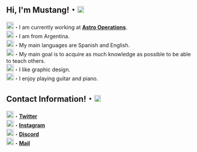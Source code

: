 ##  Hi, I'm Mustang!・<img src="https://win98icons.alexmeub.com/icons/png/network_normal_two_pcs-4.png" width="18">

 <img src="https://win98icons.alexmeub.com/icons/png/computer_explorer-5.png" width="20">・I am currently working at [**Astro Operations**](https://twitter.com/AstroOperations).  
 <img src="https://win98icons.alexmeub.com/icons/png/world-4.png" width="20">・I am from Argentina.                                                                               
 <img src="https://win98icons.alexmeub.com/icons/png/recycle_bin_full-4.png" width="20">・My main languages are Spanish and English.    
 <img src="https://win98icons.alexmeub.com/icons/png/notepad_file_gear-2.png" width="20">・My main goal is to acquire as much knowledge as possible to be able to teach others.     
 <img src="https://win98icons.alexmeub.com/icons/png/wm-4.png" width="20">・I like graphic design.                                                                                 
 <img src="https://win98icons.alexmeub.com/icons/png/cd_audio_cd_a-4.png" width="20">・I enjoy playing guitar and piano.
 
## Contact Information!・<img src="https://win98icons.alexmeub.com/icons/png/msn3-4.png" width="18">
 <img src="https://win98icons.alexmeub.com/icons/png/desktop-2.png" width="20">・[**Twitter**](https://twitter.com/loleondrugs)                                             
 <img src="https://win98icons.alexmeub.com/icons/png/color_profile_gray-0.png" width="20">・[**Instagram**](https://instagram.com/loleondrugs)                                     
 <img src="https://win98icons.alexmeub.com/icons/png/shell_window2.png" width="20">・[**Discord**](https://discord.gg/HFv3gM95C5)                                               
 <img src="https://win98icons.alexmeub.com/icons/png/shell_window1.png" width="20">・[**Mail**](loleexf@gmail.com)
